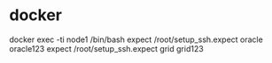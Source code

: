 # docker
docker exec -ti node1 /bin/bash
expect /root/setup_ssh.expect oracle oracle123
expect /root/setup_ssh.expect grid grid123
